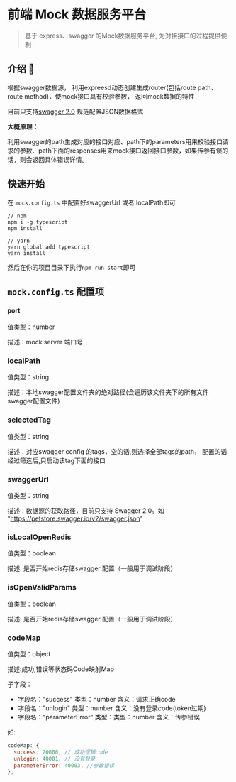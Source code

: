 # 前端 Mock 数据服务平台

> 基于 express、swagger 的Mock数据服务平台, 为对接接口的过程提供便利


## 介绍 :jack_o_lantern:

根据swagger数据源， 利用expreesd动态创建生成router(包括route path、route method)，使mock接口具有校验参数， 返回mock数据的特性

目前只支持[swagger 2.0](https://swagger.io/docs/specification/2-0/what-is-swagger/) 规范配置JSON数据格式

**大概原理：**

利用swagger的path生成对应的接口对应、path下的parameters用来校验接口请求的参数、path下面的responses用来mock接口返回接口参数，如果传参有误的话，则会返回具体错误详情。

## 快速开始
在 `mock.config.ts` 中配置好swaggerUrl 或者 localPath即可
```shell
// npm
npm i -g typescript
npm install

// yarn
yarn global add typescript
yarn install
```

然后在你的项目目录下执行`npm run start`即可

## `mock.config.ts` 配置项
#### port

值类型：number

描述：mock server 端口号

### localPath

值类型：string

描述：本地swagger配置文件夹的绝对路径(会遍历该文件夹下的所有文件swagger配置文件)

### selectedTag

值类型：string

描述：对应swagger config 的tags，空的话,则选择全部tags的path， 配置的话经过筛选后,只启动该tag下面的接口

### swaggerUrl

值类型：string

描述：数据源的获取路径，目前只支持 Swagger 2.0。如 "https://petstore.swagger.io/v2/swagger.json"

### isLocalOpenRedis

值类型：boolean

描述: 是否开始redis存储swagger 配置（一般用于调试阶段）

### isOpenValidParams

值类型：boolean

描述: 是否开始redis存储swagger 配置（一般用于调试阶段）

### codeMap

值类型：object

描述:成功,错误等状态码Code映射Map

子字段：

- 字段名："success" 类型：number 含义：请求正确code
- 字段名："unlogin" 类型：number 含义：没有登录code(token过期)
- 字段名："parameterError" 类型：类型：number 含义：传参错误

如:

```js
codeMap: {
  success: 20000, // 成功逻辑code
  unlogin: 40001, // 没有登录
  parameterError: 40003, //参数错误
},
```
